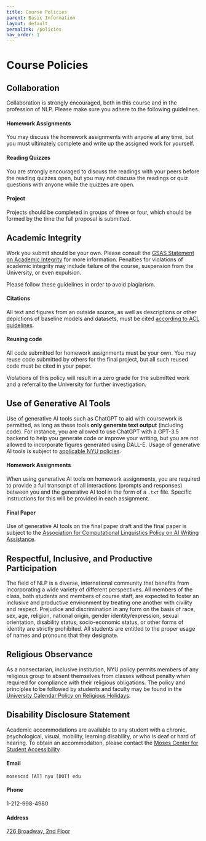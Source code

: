 ```yaml
---
title: Course Policies 
parent: Basic Information
layout: default 
permalink: /policies
nav_order: 1
---
```


# Course Policies

## Collaboration

Collaboration is strongly encouraged, both in this course and in the profession of NLP. Please make sure you adhere to the following guidelines.

#### Homework Assignments

You may discuss the homework assignments with anyone at any time, but you must ultimately complete and write up the assigned work for yourself.

#### Reading Quizzes

You are strongly encouraged to discuss the readings with your peers before the reading quizzes open, but you may not discuss the readings or quiz questions with anyone while the quizzes are open.

#### Project

Projects should be completed in groups of three or four, which should be formed by the time the full proposal is submitted.

## Academic Integrity

Work you submit should be your own. Please consult the [GSAS Statement on Academic Integrity](https://gsas.nyu.edu/about-gsas/policies-and-procedures/gsas-statement-on-academic-integrity.html) for more information. Penalties for violations of academic integrity may include failure of the course, suspension from the University, or even expulsion.

Please follow these guidelines in order to avoid plagiarism.

#### Citations

All text and figures from an outside source, as well as descriptions or other depictions of baseline models and datasets, must be cited [according to ACL guidelines](https://acl-org.github.io/ACLPUB/formatting.html).

#### Reusing code

All code submitted for homework assignments must be your own. You may reuse code submitted by others for the final project, but all such reused code must be cited in your paper.

Violations of this policy will result in a zero grade for the submitted work and a referral to the University for further investigation.

## Use of Generative AI Tools

Use of generative AI tools such as ChatGPT to aid with coursework is permitted, as long as these tools **only generate text output** (including code). For instance, you are allowed to use ChatGPT with a GPT-3.5 backend to help you generate code or improve your writing, but you are not allowed to incorporate figures generated using DALL-E. Usage of generative AI tools is subject to [applicable NYU policies](https://www.nyu.edu/faculty/teaching-and-learning-resources/Student-Learning-with-Generative-AI.html). 

#### Homework Assignments
When using generative AI tools on homework assignments, you are required to provide a full transcript of all interactions (prompts and responses) between you and the generative AI tool in the form of a `.txt` file. Specific instructions for this will be provided in each assignment.

#### Final Paper 
Use of generative AI tools on the final paper draft and the final paper is subject to the [Association for Computational Linguistics Policy on AI Writing Assistance](https://2023.aclweb.org/blog/ACL-2023-policy/).

## Respectful, Inclusive, and Productive Participation

The field of NLP is a diverse, international community that benefits from incorporating a wide variety of different perspectives. All members of the class, both students and members of course staff, are expected to foster an inclusive and productive environment by treating one another with civility and respect. Prejudice and discrimination in any form on the basis of race, sex, age, religion, national origin, gender identity/expression, sexual orientation, disability status, socio-economic status, or other forms of identity are strictly prohibited. All students are entitled to the proper usage of names and pronouns that they designate.

## Religious Observance

As a nonsectarian, inclusive institution, NYU policy permits members of any religious group to absent themselves from classes without penalty when required for compliance with their religious obligations. The policy and principles to be followed by students and faculty may be found in the
[University Calendar Policy on Religious Holidays](https://www.nyu.edu/about/policies-guidelines-compliance/policies-and-guidelines/university-calendar-policy-on-religious-holidays.html).

## Disability Disclosure Statement

Academic accommodations are available to any student with a chronic, psychological, visual, mobility, learning disability, or who is deaf or hard of hearing. To obtain an accommodation, please contact the [Moses Center for Student Accessibility](https://www.nyu.edu/students/communities-and-groups/student-accessibility.html).

#### Email

`mosescsd [AT] nyu [DOT] edu`

#### Phone

1-212-998-4980

#### Address

[726 Broadway, 2nd Floor](https://goo.gl/maps/EZB95VtQvcgs3Xgq8)